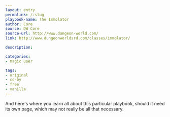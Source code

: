 ```yaml
---
layout: entry
permalink: /:slug
playbook-name: The Immolator
author: Core
source: DW Core
source-url: http://www.dungeon-world.com/
link: http://www.dungeonworldsrd.com/classes/immolator/

description:

categories:
- magic user

tags:
- original
- cc-by
- free
- vanilla
---
```


And here's where you learn all about this particular playbook, should it need its own page, which may not really be all that necessary.
